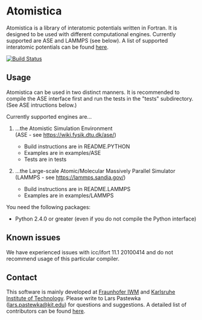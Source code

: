 Atomistica
==========

Atomistica is a library of interatomic potentials written in Fortran. It is
designed to be used with different computational engines. Currently supported
are ASE and LAMMPS (see below). A list of supported interatomic potentials can
be found [here](POTENTIALS.md).

[![Build Status](https://travis-ci.org/Atomistica/atomistica.svg?branch=master)](https://travis-ci.org/Atomistica/atomistica)

Usage
-----

Atomistica can be used in two distinct manners. It is recommended to compile the
ASE interface first and run the tests in the "tests" subdirectory. (See ASE
intructions below.)

Currently supported engines are...

1.  ...the Atomistic Simulation Environment   
    (ASE - see https://wiki.fysik.dtu.dk/ase/)
    * Build instructions are in README.PYTHON
    * Examples are in examples/ASE
    * Tests are in tests

2.  ...the Large-scale Atomic/Molecular Massively Parallel Simulator   
    (LAMMPS - see https://lammps.sandia.gov/)
    * Build instructions are in README.LAMMPS
    * Examples are in examples/LAMMPS

You need the following packages:

* Python 2.4.0 or greater (even if you do not compile the Python interface)


Known issues
------------

We have experienced issues with icc/ifort 11.1 20100414 and do not recommend
usage of this particular compiler.


Contact
-------

This software is mainly developed at [Fraunhofer IWM](http://www.en.iwm.fraunhofer.de/business-units/tribology/multiscale-modeling-and-tribosimulation/) and [Karlsruhe Institute of Technology](http://www.iam.kit.edu/zbs/english/). Please write to Lars Pastewka (lars.pastewka@kit.edu) for questions and suggestions. A detailed list of contributors can be found [here](AUTHORS.md).
